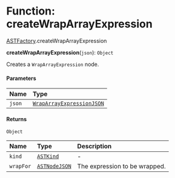# Function: createWrapArrayExpression

[ASTFactory](/en/auto-docs/variable-core/modules/ASTFactory.md).createWrapArrayExpression

**createWrapArrayExpression**(`json`): `Object`

Creates a `WrapArrayExpression` node.

#### Parameters

| Name | Type |
| :------ | :------ |
| `json` | [`WrapArrayExpressionJSON`](/en/auto-docs/variable-core/interfaces/WrapArrayExpressionJSON.md) |

#### Returns

`Object`

| Name | Type | Description |
| :------ | :------ | :------ |
| `kind` | [`ASTKind`](/en/auto-docs/variable-core/enums/ASTKind.md) | - |
| `wrapFor` | [`ASTNodeJSON`](/en/auto-docs/variable-core/interfaces/ASTNodeJSON.md) | The expression to be wrapped. |
